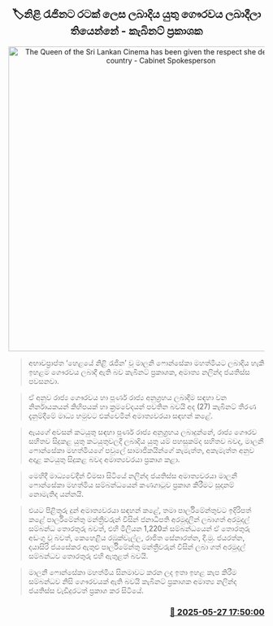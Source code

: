 <p align='center'><b><h2 align='center' title='The Queen of the Sri Lankan Cinema has been given the respect she deserves as a country - Cabinet Spokesperson'>🏷නිළි රැජිනට රටක් ලෙස ලබාදිය යුතු ගෞරවය ලබාදීලා තියෙන්නේ - කැබිනට් ප්‍රකාශක</h2></b></p>
<p align='center'><img src='https://helakuru.sgp1.cdn.digitaloceanspaces.com/esana/images/lib/nalinda-jayathissa-medical-preess.jpg' width='600' alt='The Queen of the Sri Lankan Cinema has been given the respect she deserves as a country - Cabinet Spokesperson'></p>

> අභාවප්‍රාප්ත ‘හෙළයේ නිළි රැජින’ වූ මාලනි ෆොන්සේකා මහත්මියට ලබාදිය හැකි ඉහළම ගෞරවය ලබාදී ඇති බව කැබිනට් ප්‍රකාශක, අමාත්‍ය නලින්ද ජයතිස්ස පවසනවා.

> ඒ අනුව රාජ්‍ය ගෞරවය හා පූර්ණ රාජ්‍ය අනුග්‍රහය ලබාදීම සඳහා වන නිර්නායකයන් කිහිපයක් හා ක්‍රමවේදයන් පවතින බවයි අද (27) කැබිනට් තීරණ දැනුම්දීමේ මාධ්‍ය හමුවට එක්වෙමින් අමාත්‍යවරයා සඳහන් කළේ.

> ඇයගේ අවසන් කටයුතු සඳහා පූර්ණ රාජ්‍ය අනුග්‍රහය ලබාදුන්නේ, රාජ්‍ය ගෞරව සහිතව සිදුකළ යුතු කටයුතුවලදී ලබාදිය යුතු යම් පහසුකම්ද සහිතව බවද, මාලනී ෆොන්සේකා මහත්මියගේ පවුලේ සාමාජිකයින්ගේ කැමැත්ත, අකැමැත්ත අනුව අදාළ කටයුතු සිදුකළ බවද අමාත්‍යවරයා ප්‍රකාශ කළා.

> මෙ‍හිදී මාධ්‍යවේදීන් විමසා සිටියේ නලින්ද ජයතිස්ස අමාත්‍යවරයා මාලනී ෆොන්සේකා මහත්මිය සම්බන්ධයෙන් කණගාටුව ප්‍රකාශ කිරීමට සූදානම් නොමැතිද යන්නයි.

> එයට පිළිතුරු දුන් අමාත්‍යවරයා සඳහන් කළේ, තමා පාර්ලිමේන්තුවට ඉදිරිපත් කළේ පාර්ලිමේන්තු මන්ත්‍රීවරුන් විසින් ජනාධිපති අරමුදලින් ලබාගත් අරමුදල් සම්බන්ධ තොරතුරු බවත්, එහි මිලියන 1,220ක් සම්බන්ධයෙන් ඒ තොරතුරු අඩංගු වූ බවත්, කෙහෙළිය රඹුක්වැල්ල, රාජිත සේනාරත්න, දි.මු. ජයරත්න, දයාසිරි ජයසේකර ඇතුළු පාර්ලිමේන්තු මන්ත්‍රීවරුන් විසින් ලබා ගත් අරමුදල් සම්බන්ධව තොරතුරු එහි ඇතුළත් බවයි.

> මාලනී ෆොන්සේකා මහත්මිය සිනමාවට කරන ලද ඉතා ඉහළ කැප කිරීම සම්බන්ධව නිසි ගෞරවයක් ඇති බවයි කැබිනට් ප්‍රකාශක අමාත්‍ය නලින්ද ජයතිස්ස වැඩිදුරටත් ප්‍රකාශ කර සිටියේ.



<h3 align='right'><a href='https://www.helakuru.lk/esana/p/110470/'>📅 2025-05-27 17:50:00</a></h3>

